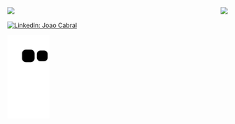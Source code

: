 <!--
**C4BRALL/C4BRALL** is a ✨ _special_ ✨ repository because its `README.md` (this file) appears on your GitHub profile.

Here are some ideas to get you started:

- 🔭 I’m currently working on ...
- 🌱 I’m currently learning ...
- 👯 I’m looking to collaborate on ...
- 🤔 I’m looking for help with ...
- 💬 Ask me about ...
- 📫 How to reach me: ...
- 😄 Pronouns: ...
- ⚡ Fun fact: ...
-->

<!-- ![Karanalpe Status](https://github-readme-stats.vercel.app/api?username=C4BRALL&show_icons=true&theme=chartreuse-dark)
[![Top Linguagens](https://github-readme-stats.vercel.app/api/top-langs/?username=C4BRALL&theme=chartreuse-dark&layout=compact)](https://github.com/C4BRALL/github-readme-stats)
 -->
<div>
  <a href="https://github.com/C4BRALL">
  <img height="180em" src="https://github-readme-stats.vercel.app/api?username=C4BRALL&show_icons=true&theme=chartreuse-dark&include_all_commits=true&count_private=true"/>
  <img height="180em" src="https://github-readme-stats.vercel.app/api/top-langs/?username=C4BRALL&layout=compact&langs_count=7&theme=chartreuse-dark" align="right"/>
</div>

[![Linkedin: Joao Cabral](https://img.shields.io/badge/-Linkedin-blue?style=flat-square&logo=Linkedin&logoColor=white&link=https://www.linkedin.com/in/jcabraldev//)](https://www.linkedin.com/in/jcabraldev/) 

![Snake animation](https://github.com/C4BRALL/C4BRALL/blob/output/github-contribution-grid-snake.svg)
